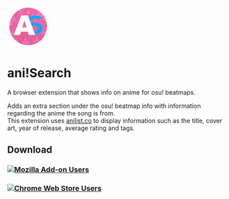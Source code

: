 [![ani!Search Logo](/icons/icon-96.png)](https://addons.mozilla.org/en-CA/firefox/addon/ani-search/)
# ani!Search
A browser extension that shows info on anime for osu! beatmaps.  
  
Adds an extra section under the osu! beatmap info with information regarding the anime the song is from.  
This extension uses [anilist.co](https://anilist.co/) to display information such as the title, cover art, year of release, average rating and tags.  

## Download  
### [![Mozilla Add-on Users](https://img.shields.io/amo/users/ani-search?style=for-the-badge&logo=firefox&label=Firefox%20Users&color=%23DF6710&link=https%3A%2F%2Faddons.mozilla.org%2Fen-CA%2Ffirefox%2Faddon%2Fani-search%2F)](https://addons.mozilla.org/en-CA/firefox/addon/ani-search/)

### [![Chrome Web Store Users](https://img.shields.io/chrome-web-store/users/iclelpgjekoggjdokpmebjgeckeaggaa?style=for-the-badge&logo=googlechrome&label=Chrome%20Users&color=%234c8bf5&link=https%3A%2F%2Fchromewebstore.google.com%2Fdetail%2Fanisearch%2Ficlelpgjekoggjdokpmebjgeckeaggaa)](https://chromewebstore.google.com/detail/anisearch/iclelpgjekoggjdokpmebjgeckeaggaa?authuser=0&hl=en-US)
  
